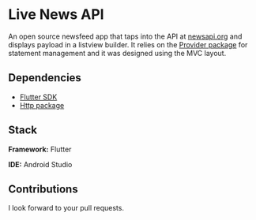 # Live News API

An open source newsfeed app that taps into the API at [newsapi.org](https://newsapi.org/) and displays payload in a listview builder. 
It relies on the [Provider package](https://pub.dev/packages/provider) for statement management and it was designed using the MVC layout.


## Dependencies

* [Flutter SDK](https://flutter.dev/docs/get-started/install)
* [Http package](https://pub.dev/packages/http)

  
##  Stack

**Framework:** Flutter

**IDE:** Android Studio

## Contributions

I look forward to your pull requests.

  
